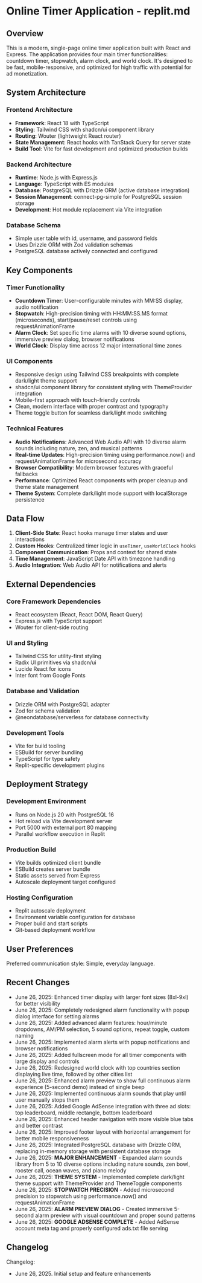 # Online Timer Application - replit.md

## Overview

This is a modern, single-page online timer application built with React and Express. The application provides four main timer functionalities: countdown timer, stopwatch, alarm clock, and world clock. It's designed to be fast, mobile-responsive, and optimized for high traffic with potential for ad monetization.

## System Architecture

### Frontend Architecture
- **Framework**: React 18 with TypeScript
- **Styling**: Tailwind CSS with shadcn/ui component library
- **Routing**: Wouter (lightweight React router)
- **State Management**: React hooks with TanStack Query for server state
- **Build Tool**: Vite for fast development and optimized production builds

### Backend Architecture
- **Runtime**: Node.js with Express.js
- **Language**: TypeScript with ES modules
- **Database**: PostgreSQL with Drizzle ORM (active database integration)
- **Session Management**: connect-pg-simple for PostgreSQL session storage
- **Development**: Hot module replacement via Vite integration

### Database Schema
- Simple user table with id, username, and password fields
- Uses Drizzle ORM with Zod validation schemas
- PostgreSQL database actively connected and configured

## Key Components

### Timer Functionality
- **Countdown Timer**: User-configurable minutes with MM:SS display, audio notification
- **Stopwatch**: High-precision timing with HH:MM:SS.MS format (microseconds), start/pause/reset controls using requestAnimationFrame
- **Alarm Clock**: Set specific time alarms with 10 diverse sound options, immersive preview dialog, browser notifications
- **World Clock**: Display time across 12 major international time zones

### UI Components
- Responsive design using Tailwind CSS breakpoints with complete dark/light theme support
- shadcn/ui component library for consistent styling with ThemeProvider integration
- Mobile-first approach with touch-friendly controls
- Clean, modern interface with proper contrast and typography
- Theme toggle button for seamless dark/light mode switching

### Technical Features
- **Audio Notifications**: Advanced Web Audio API with 10 diverse alarm sounds including nature, zen, and musical patterns
- **Real-time Updates**: High-precision timing using performance.now() and requestAnimationFrame for microsecond accuracy
- **Browser Compatibility**: Modern browser features with graceful fallbacks
- **Performance**: Optimized React components with proper cleanup and theme state management
- **Theme System**: Complete dark/light mode support with localStorage persistence

## Data Flow

1. **Client-Side State**: React hooks manage timer states and user interactions
2. **Custom Hooks**: Centralized timer logic in `useTimer`, `useWorldClock` hooks
3. **Component Communication**: Props and context for shared state
4. **Time Management**: JavaScript Date API with timezone handling
5. **Audio Integration**: Web Audio API for notifications and alerts

## External Dependencies

### Core Framework Dependencies
- React ecosystem (React, React DOM, React Query)
- Express.js with TypeScript support
- Wouter for client-side routing

### UI and Styling
- Tailwind CSS for utility-first styling
- Radix UI primitives via shadcn/ui
- Lucide React for icons
- Inter font from Google Fonts

### Database and Validation
- Drizzle ORM with PostgreSQL adapter
- Zod for schema validation
- @neondatabase/serverless for database connectivity

### Development Tools
- Vite for build tooling
- ESBuild for server bundling
- TypeScript for type safety
- Replit-specific development plugins

## Deployment Strategy

### Development Environment
- Runs on Node.js 20 with PostgreSQL 16
- Hot reload via Vite development server
- Port 5000 with external port 80 mapping
- Parallel workflow execution in Replit

### Production Build
- Vite builds optimized client bundle
- ESBuild creates server bundle
- Static assets served from Express
- Autoscale deployment target configured

### Hosting Configuration
- Replit autoscale deployment
- Environment variable configuration for database
- Proper build and start scripts
- Git-based deployment workflow

## User Preferences

Preferred communication style: Simple, everyday language.

## Recent Changes

- June 26, 2025: Enhanced timer display with larger font sizes (8xl-9xl) for better visibility
- June 26, 2025: Completely redesigned alarm functionality with popup dialog interface for setting alarms
- June 26, 2025: Added advanced alarm features: hour/minute dropdowns, AM/PM selection, 5 sound options, repeat toggle, custom naming
- June 26, 2025: Implemented alarm alerts with popup notifications and browser notifications
- June 26, 2025: Added fullscreen mode for all timer components with large display and controls
- June 26, 2025: Redesigned world clock with top countries section displaying live time, followed by other cities list
- June 26, 2025: Enhanced alarm preview to show full continuous alarm experience (5-second demo) instead of single beep
- June 26, 2025: Implemented continuous alarm sounds that play until user manually stops them
- June 26, 2025: Added Google AdSense integration with three ad slots: top leaderboard, middle rectangle, bottom leaderboard
- June 26, 2025: Enhanced header navigation with more visible blue tabs and better contrast
- June 26, 2025: Improved footer layout with horizontal arrangement for better mobile responsiveness
- June 26, 2025: Integrated PostgreSQL database with Drizzle ORM, replacing in-memory storage with persistent database storage
- June 26, 2025: **MAJOR ENHANCEMENT** - Expanded alarm sounds library from 5 to 10 diverse options including nature sounds, zen bowl, rooster call, ocean waves, and piano melody
- June 26, 2025: **THEME SYSTEM** - Implemented complete dark/light theme support with ThemeProvider and ThemeToggle components
- June 26, 2025: **STOPWATCH PRECISION** - Added microsecond precision to stopwatch using performance.now() and requestAnimationFrame
- June 26, 2025: **ALARM PREVIEW DIALOG** - Created immersive 5-second alarm preview with visual countdown and proper sound patterns
- June 26, 2025: **GOOGLE ADSENSE COMPLETE** - Added AdSense account meta tag and properly configured ads.txt file serving

## Changelog

Changelog:
- June 26, 2025. Initial setup and feature enhancements